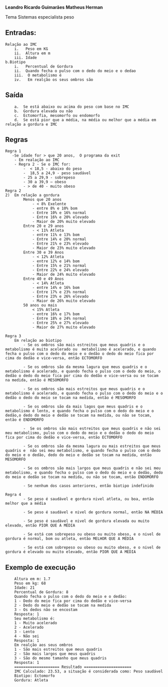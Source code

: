 **Leandro Ricardo Guimarães**
**Matheus Herman**

Tema Sistemas especialista peso

## Entradas:

	Relação ao IMC
		i.	 Peso em KG
		ii.	 Altura em m
		iii. Idade
	b.Biotipo
    	i.	 Percentual de Gordura
		ii.	 Quando fecha o pulso com o dedo do meio e o dedao
        iii.  O metabolismo é
        iv.   Em realção os seus ombros são

##	Saída
        a.	Se está abaixo ou acima do peso com base no IMC
        b.	Gordura elevada ou não
        c.	Ectomorfia, mesomorfo ou endomorfo
        d.  Se está pior que a média, na média ou melhor que a média em relação a gordura e IMC  
##	Regras

    Regra 1   
       -Se idade for > que 20 anos,  O programa da exit
	   	- Em realação ao IMC 
		- Regra 2 - Se o IMC for:
		 	-  < 18,5 - abaixo do peso
			-  18,5 a 24,9 - peso saudável
			- 25 a 29,9 - sobrepeso
			- 30 a 39,9 – obeso
			- > de 40 - muito obeso 
    Regra 2
	2)	Em relação a gordura 
            Menos que 20 anos
                - < 8% Exelente
                - entre 8% e 10% bom
                - Entre 10% e 16% normal
                - Entre 16% e 20% elevado
                - Maior de 20% muito elevado
            Entre 20 e 29 anos
                - < 11% Atleta
                - entre 11% e 13% bom
                - Entre 14% e 20% normal
                - Entre 21% e 23% elevado
                - Maior de 23% muito elevado
            Entre 30 e 39 Anos
                - < 12% Atleta
                - entre 12% e 14% bom
                - Entre 15% e 21% normal
                - Entre 22% e 24% elevado
                - Maior de 24% muito elevado 
            Entre 40 e 49 Anos
                - < 14% Atleta
                - entre 14% e 16% bom
                - Entre 17% e 23% normal
                - Entre 23% e 26% elevado
                - Maior de 26% muito elevado 
            50 anos ou mais
                < 15% Atleta
                - entre 16% e 17% bom
                - Entre 18% e 24% normal
                - Entre 25% e 27% elevado
                - Maior de 27% muito elevado 

    Regra 3
        Em relação ao biotipo
      		- Se os ombros são mais estreitos que meus quadris e o metabolismo é muito acelerado ou  metabolismo é acelerado, e quando fecha o pulso com o dedo do meio e o dedão o dedo do meio fica por cima do dedão e vice-versa, então ECTOMORFO

		    - Se os ombros são da mesma lagura que meus quadris e o metabolismo é acelerado, e quando fecha o pulso com o dedo do meio, o dedão o dedo do meio fica por cima do dedão e vice-versa ou se tocam na medida, então é MESOMORFO

		    - Se os ombros são mais estreitos que meus quadris e o metabolismo é acelerado, e quando fecha o pulso com o dedo do meio e o dedão o dedo do meio se tocam na medida, então é MESOMORFO

            - Se os ombros são da mais lagos que meus quadris e o metabolismo é lento, e quando fecha o pulso com o dedo do meio e o dedão,o dedo do meio e dedão se tocam na medida, ou não se tocam, então é ENDOMORFO
             
            -  Se os ombros são mais estreitos que meus quadris e não sei meu metabolismo, pulso com o dedo do meio e o dedão o dedo do meio fica por cima do dedão e vice-versa, então ECTOMORFO

            - Se os ombros são da mesma lagura ou mais estreitos que meus quadris e  não sei meu metabolismo, e quando fecha o pulso com o dedo do meio e o dedão, dedo do meio e dedão se tocam na medida, então MESOMORFO

            - Se os ombros são mais largos que meus quadris e não sei meu metabolismo, e quando fecha o pulso com o dedo do meio e o dedão, dedo do meio e dedão se tocam na medida, ou não se tocam, então ENDOMORFO

            - Se nenhum dos casos anteriores, então biotipo indefinido

    Regra 4
            - Se peso é saudável e gordura nivel atleta, ou boa, então melhor que a média

            - Se peso é saudável e nivel de gordura normal, então NA MÉDIA

            - Se peso é saudável e nivel de gordura elevada ou muito elevado, então PIOR QUE A MÉDIA

            - Se está com sobrepeso ou obeso ou muito obeso, e o nivel de gordura é normal, bom ou atleta, então MELHOR QUE A MÉDIA

            - Se está com sobrepeso ou obeso ou muito obeso, e o nivel de gordura é elevado ou muito elevado, então PIOR QUE A MÉDIA
    
## Exemplo de execução

        Altura em m: 1.7
        Peso em kg: 68
        Idade: 21
        Percentual de Gordura: 8
        Quando fecha o pulso com o dedo do meio e o dedão: 
        1 - Dedo do meio fica por cima do dedão e vice-versa
        2 - Dedo do meio e dedão se tocam na medida
        3 - Os dedos não se encostam
        Resposta: 1
        Seu metabolismo é: 
        1 - Muito acelerado
        2 - Acelerado
        3 - Lento
        4 - Não sei
        Resposta: 1
        Em realção aos seus ombros
        1 - São mais estreitos que meus quadris
        2 - São mais largos que meus quadris
        3 - São do mesmo tamanho que meus quadris
        Resposta: 1
        ==================== Resultado =====================
        IMC Calculado: 23.53, a situação é considerada como: Peso saudável
        Biotipo: Ectomorfo
        Gordura: Atleta